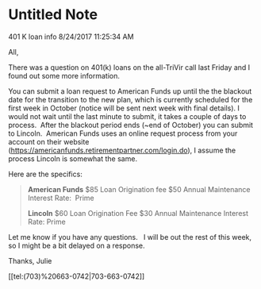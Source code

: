 # Untitled Note

401 K loan info 8/24/2017 11:25:34 AM

All,

There was a question on 401(k) loans on the all-TriVir call last Friday and I found out some more information.  

You can submit a loan request to American Funds up until the the blackout date for the transition to the new plan, which is currently scheduled for the first week in October (notice will be sent next week with final details). I would not wait until the last minute to submit, it takes a couple of days to process.  After the blackout period ends (~end of October) you can submit to Lincoln.  American Funds uses an online request process from your account on their website (<https://americanfunds.retirementpartner.com/login.do>), I assume the process Lincoln is somewhat the same.

Here are the specifics:

> **American Funds**
> $85 Loan Origination fee
> $50 Annual Maintenance
> Interest Rate:  Prime 
> 
> **Lincoln**
> $60 Loan Origination Fee
> $30 Annual Maintenance
> Interest Rate: Prime

Let me know if you have any questions.   I will be out the rest of this week, so I might be a bit delayed on a response.

Thanks,
Julie

[[tel:(703)%20663-0742|703-663-0742]]
